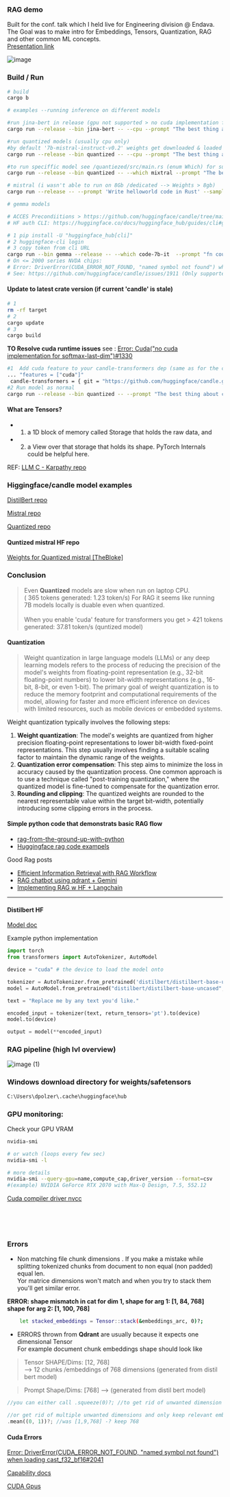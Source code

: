 ### RAG demo 
Built for the conf. talk which I held live for Engineering division @ Endava. <br>
The Goal was to make intro for Embeddings, Tensors, Quantization, RAG and other common ML concepts.  
[Presentation link](https://docs.google.com/presentation/d/1uLduPzqwCAdkqT1DzDZ5eD7_aLG9D6Ar/edit?usp=drive_link&ouid=110719831662336020514&rtpof=true&sd=true)

![image](https://github.com/dommyrock/doc-rag-demo/assets/32032778/6c46dc5a-2a4c-4ec0-a737-799aefc4879b)


### Build / Run

```bash
# build 
cargo b

# examples --running inference on different models

#run jina-bert in release (gpu not supported > no cuda implementation for softmax-last-dim)
cargo run --release --bin jina-bert -- --cpu --prompt "The best thing about coding in rust is "

#run quantized models (usually cpu only)
#by default '7b-mistral-instruct-v0.2' weights get downloaded & loaded
cargo run --release --bin quantized -- --cpu --prompt "The best thing about coding in rust is "

#to run speciffic model see /quantiezed/src/main.rs (enum Which) for supported models 
cargo run --release --bin quantized -- --which mixtral --prompt "The best thing about coding in rust is "

# mistral (i wasn't able to run on 8Gb /dedicated --> Weights > 8gb)
cargo run --release -- --prompt 'Write helloworld code in Rust' --sample-len 150

# gemma models 

# ACCES Precondiitions > https://github.com/huggingface/candle/tree/main/candle-examples/examples/gemma
# HF auth CLI: https://huggingface.co/docs/huggingface_hub/guides/cli#getting-started

# 1 pip install -U "huggingface_hub[cli]"
# 2 huggingface-cli login 
# 3 copy token from cli URL
cargo run --bin gemma --release -- --which code-7b-it  --prompt "fn count_primes(max_n: usize)"
# On <= 2000 series NVDA chips: 
# Error: DriverError(CUDA_ERROR_NOT_FOUND, "named symbol not found") when loading cast_u32_bf16
# See: https://github.com/huggingface/candle/issues/1911 (Only supported on RTX 3000+ chips >= 8.0 Compute capabilities)

```
#### Update to latest crate version (if current 'candle' is stale)
```bash
# 1
rm -rf target
# 2 
cargo update
# 3
cargo build
```


**TO Resolve cuda runtime issues** see : [Error: Cuda("no cuda implementation for softmax-last-dim")#1330](https://github.com/huggingface/candle/issues/1330)<br>

```bash
#1  Add cuda feature to your candle-transformers dep (same as for the candle-core)
... "features = ["cuda"]"
 candle-transformers = { git = "https://github.com/huggingface/candle.git", version = "0.4.2", features = ["cuda"] }
#2 Run model as normal
cargo run --release --bin quantized -- --prompt "The best thing about coding in rust is "
```


#### What are Tensors? 
- 1) a 1D block of memory called Storage that holds the raw data, and 
- 2) a View over that storage that holds its shape. PyTorch Internals could be helpful here.

REF: [LLM C - Karpathy repo ](https://github.com/karpathy/llm.c/)

### Higgingface/candle model examples

[DistilBert repo](https://github.com/huggingface/candle/tree/b23436bf90b99eb17aed36aaa219875d3c962a7e/candle-examples/examples/distilbert)

[Mistral repo](https://github.com/huggingface/candle/tree/b23436bf90b99eb17aed36aaa219875d3c962a7e/candle-examples/examples/mistral)

[Quantized repo](https://github.com/huggingface/candle/blob/b23436bf90b99eb17aed36aaa219875d3c962a7e/candle-examples/examples/quantized)


#### Quntized mistral HF repo
[Weights for Quantized mistral [TheBloke]](https://huggingface.co/TheBloke/Mistral-7B-Instruct-v0.1-GGUF/tree/main)

### Conclusion
> Even **Quantized** models are slow when run on laptop CPU.<br/> ( 365 tokens generated: 1.23 token/s)
For RAG it seems like running 7B models locally is duable even when quantized.  <br><br>
> When you enable 'cuda' feature for transformers you get  > 421 tokens generated: 37.81 token/s (quntized model)

#### Quantization
>Weight quantization in large language models (LLMs) or any deep learning models refers to the process of reducing the precision of the model's weights from floating-point representation (e.g., 32-bit floating-point numbers) to lower bit-width representations (e.g., 16-bit, 8-bit, or even 1-bit). The primary goal of weight quantization is to reduce the memory footprint and computational requirements of the model, allowing for faster and more efficient inference on devices with limited resources, such as mobile devices or embedded systems.

Weight quantization typically involves the following steps:
1. **Weight quantization**: The model's weights are quantized from higher precision floating-point representations to lower bit-width fixed-point representations. This step usually involves finding a suitable scaling factor to maintain the dynamic range of the weights.
2. **Quantization error compensation**: This step aims to minimize the loss in accuracy caused by the quantization process. One common approach is to use a technique called "post-training quantization," where the quantized model is fine-tuned to compensate for the quantization error.
3. **Rounding and clipping**: The quantized weights are rounded to the nearest representable value within the target bit-width, potentially introducing some clipping errors in the process.

#### Simple python code that demonstrats basic RAG flow 
- [rag-from-the-ground-up-with-python](https://decoder.sh/videos/rag-from-the-ground-up-with-python-and-ollama)
- [Huggingface rag code exampels](https://huggingface.co/docs/transformers/model_doc/rag)

Good Rag posts<bre>
- [Efficient Information Retrieval with RAG Workflow](https://medium.com/@akriti.upadhyay/efficient-information-retrieval-with-rag-workflow-afdfc2619171)
- [RAG chatbot using qdrant + Gemini](https://medium.com/@akriti.upadhyay/building-real-time-financial-news-rag-chatbot-with-gemini-and-qdrant-64c0a3fbe45b)
- [Implementing RAG w HF + Langchain](https://medium.com/@akriti.upadhyay/implementing-rag-with-langchain-and-hugging-face-28e3ea66c5f7)

---
#### Distilbert HF

[Model doc](https://huggingface.co/docs/transformers/model_doc/distilbert)

Example python implementation

```python
import torch
from transformers import AutoTokenizer, AutoModel

device = "cuda" # the device to load the model onto

tokenizer = AutoTokenizer.from_pretrained('distilbert/distilbert-base-uncased')
model = AutoModel.from_pretrained("distilbert/distilbert-base-uncased", torch_dtype=torch.float16, attn_implementation="flash_attention_2")

text = "Replace me by any text you'd like."

encoded_input = tokenizer(text, return_tensors='pt').to(device)
model.to(device)

output = model(**encoded_input)
```
### RAG pipeline (high lvl overview)
![image (1)](https://github.com/dommyrock/doc-rag-demo/assets/32032778/9b134e26-0d5c-46b8-afb4-00aa2148e6e7)


### Windows download directory for weights/safetensors 
```bash
C:\Users\dpolzer\.cache\huggingface\hub
```

### GPU monitoring:
Check your GPU VRAM 
```bash
nvidia-smi

# or watch (loops every few sec)
nvidia-smi -l

# more details
nvidia-smi --query-gpu=name,compute_cap,driver_version --format=csv
#(example) NVIDIA GeForce RTX 2070 with Max-Q Design, 7.5, 552.12
```

[Cuda compiler driver nvcc](https://docs.nvidia.com/cuda/cuda-compiler-driver-nvcc/)

<br/>
<br/>
<br/>

### Errors 

- Non matching file chunk dimensions .
If you make a mistake while splitting tokenized chunks from document to non equal (non padded) equal len.<br>
Yor matrice dimensions won't match and when you try to stack them you'll get similar error.

**ERROR: shape mismatch in cat for dim 1, shape for arg 1: [1, 84, 768] shape for arg 2: [1, 100, 768]**
```bash
    let stacked_embeddings = Tensor::stack(&embeddings_arc, 0)?;
```

- ERRORS thrown from **Qdrant** are usually because it expects one dimensional Tensor <br>
For example document chunk embeddings shape should look like<br>
> Tensor SHAPE/Dims: [12, 768]  
--> 12 chunks /embeddings of 768 dimensions (generated from 
distil bert model) <br>

> Prompt Shape/Dims: [768] --> (generated from distil bert model)

```rust
//you can either call .squeeze(0)?; //to get rid of unwanted dimension

//or get rid of multiple unwanted dimensions and only keep relevant embeddings in the Tensor 
.mean((0, 1))?; //was [1,9,768] -? keep 768
```

#### Cuda Errors
[Error: DriverError(CUDA_ERROR_NOT_FOUND, "named symbol not found") when loading cast_f32_bf16#2041](https://github.com/huggingface/candle/issues/2041)

[Capability docs](https://docs.nvidia.com/cuda/cuda-c-programming-guide/index.html#compute-capabilities)

[CUDA Gpus](https://developer.nvidia.com/cuda-gpus)

